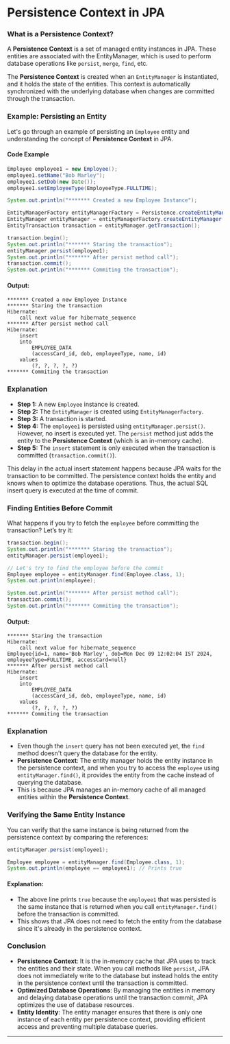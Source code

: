 # Persistence Context in JPA

### What is a Persistence Context?

A **Persistence Context** is a set of managed entity instances in JPA. These entities are associated with the EntityManager, which is used to perform database operations like `persist`, `merge`, `find`, etc.

The **Persistence Context** is created when an `EntityManager` is instantiated, and it holds the state of the entities. This context is automatically synchronized with the underlying database when changes are committed through the transaction.

### Example: Persisting an Entity

Let's go through an example of persisting an `Employee` entity and understanding the concept of **Persistence Context** in JPA.

#### Code Example

```java
Employee employee1 = new Employee();
employee1.setName("Bob Marley");
employee1.setDob(new Date());
employee1.setEmployeeType(EmployeeType.FULLTIME);

System.out.println("******* Created a new Employee Instance");

EntityManagerFactory entityManagerFactory = Persistence.createEntityManagerFactory("myApp");
EntityManager entityManager = entityManagerFactory.createEntityManager();
EntityTransaction transaction = entityManager.getTransaction();

transaction.begin();
System.out.println("******* Staring the transaction");
entityManager.persist(employee1);
System.out.println("******* After persist method call");
transaction.commit();
System.out.println("******* Commiting the transaction");
```

#### Output:

```
******* Created a new Employee Instance
******* Staring the transaction
Hibernate: 
    call next value for hibernate_sequence
******* After persist method call
Hibernate: 
    insert 
    into
        EMPLOYEE_DATA
        (accessCard_id, dob, employeeType, name, id) 
    values
        (?, ?, ?, ?, ?)
******* Commiting the transaction
```

### Explanation

- **Step 1:** A new `Employee` instance is created.
- **Step 2:** The `EntityManager` is created using `EntityManagerFactory`.
- **Step 3:** A transaction is started.
- **Step 4:** The `employee1` is persisted using `entityManager.persist()`. However, no insert is executed yet. The `persist` method just adds the entity to the **Persistence Context** (which is an in-memory cache).
- **Step 5:** The `insert` statement is only executed when the transaction is committed (`transaction.commit()`).

This delay in the actual insert statement happens because JPA waits for the transaction to be committed. The persistence context holds the entity and knows when to optimize the database operations. Thus, the actual SQL insert query is executed at the time of commit.

### Finding Entities Before Commit

What happens if you try to fetch the `employee` before committing the transaction? Let’s try it:

```java
transaction.begin();
System.out.println("******* Staring the transaction");
entityManager.persist(employee1);

// Let's try to find the employee before the commit
Employee employee = entityManager.find(Employee.class, 1);
System.out.println(employee);

System.out.println("******* After persist method call");
transaction.commit();
System.out.println("******* Commiting the transaction");
```

#### Output:

```
******* Staring the transaction
Hibernate: 
    call next value for hibernate_sequence
Employee{id=1, name='Bob Marley', dob=Mon Dec 09 12:02:04 IST 2024, employeeType=FULLTIME, accessCard=null}
******* After persist method call
Hibernate: 
    insert 
    into
        EMPLOYEE_DATA
        (accessCard_id, dob, employeeType, name, id) 
    values
        (?, ?, ?, ?, ?)
******* Commiting the transaction
```

### Explanation

- Even though the `insert` query has not been executed yet, the `find` method doesn't query the database for the entity.
- **Persistence Context**: The entity manager holds the entity instance in the persistence context, and when you try to access the `employee` using `entityManager.find()`, it provides the entity from the cache instead of querying the database.
- This is because JPA manages an in-memory cache of all managed entities within the **Persistence Context**.

### Verifying the Same Entity Instance

You can verify that the same instance is being returned from the persistence context by comparing the references:

```java
entityManager.persist(employee1);

Employee employee = entityManager.find(Employee.class, 1);
System.out.println(employee == employee1); // Prints true
```

#### Explanation:

- The above line prints `true` because the `employee1` that was persisted is the same instance that is returned when you call `entityManager.find()` before the transaction is committed.
- This shows that JPA does not need to fetch the entity from the database since it's already in the persistence context.

### Conclusion

- **Persistence Context**: It is the in-memory cache that JPA uses to track the entities and their state. When you call methods like `persist`, JPA does not immediately write to the database but instead holds the entity in the persistence context until the transaction is committed.
- **Optimized Database Operations**: By managing the entities in memory and delaying database operations until the transaction commit, JPA optimizes the use of database resources.
- **Entity Identity**: The entity manager ensures that there is only one instance of each entity per persistence context, providing efficient access and preventing multiple database queries.

---
